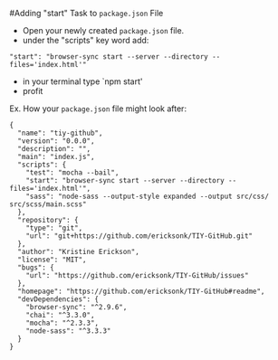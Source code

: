 #Adding "start" Task to `package.json` File

* Open your newly created `package.json` file.
* under the "scripts" key word add:
```
"start": "browser-sync start --server --directory --files='index.html'"
```
* in your terminal type `npm start'
* profit

Ex. How your `package.json` file might look after:
```
{
  "name": "tiy-github",
  "version": "0.0.0",
  "description": "",
  "main": "index.js",
  "scripts": {
    "test": "mocha --bail",
    "start": "browser-sync start --server --directory --files='index.html'",
    "sass": "node-sass --output-style expanded --output src/css/ src/scss/main.scss"
  },
  "repository": {
    "type": "git",
    "url": "git+https://github.com/ericksonk/TIY-GitHub.git"
  },
  "author": "Kristine Erickson",
  "license": "MIT",
  "bugs": {
    "url": "https://github.com/ericksonk/TIY-GitHub/issues"
  },
  "homepage": "https://github.com/ericksonk/TIY-GitHub#readme",
  "devDependencies": {
    "browser-sync": "^2.9.6",
    "chai": "^3.3.0",
    "mocha": "^2.3.3",
    "node-sass": "^3.3.3"
  }
}
```
